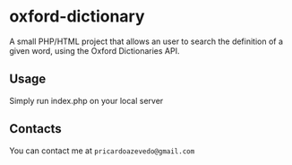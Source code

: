 # oxford-dictionary
A small PHP/HTML project that allows an user to search the definition of a given word, using the Oxford Dictionaries API.

## Usage

Simply run index.php on your local server

## Contacts

You can contact me at `pricardoazevedo@gmail.com`

